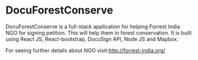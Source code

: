 # DocuForestConserve

DocuForestConserve is a full-stack application for helping Forrest India NGO for signing petition. This will help them in forest conservation. 
It is built using React JS, React-bootstrap, DocuSign API, Node JS and Mapbox.

For seeing further details about NGO visit:http://forrest-india.org/
